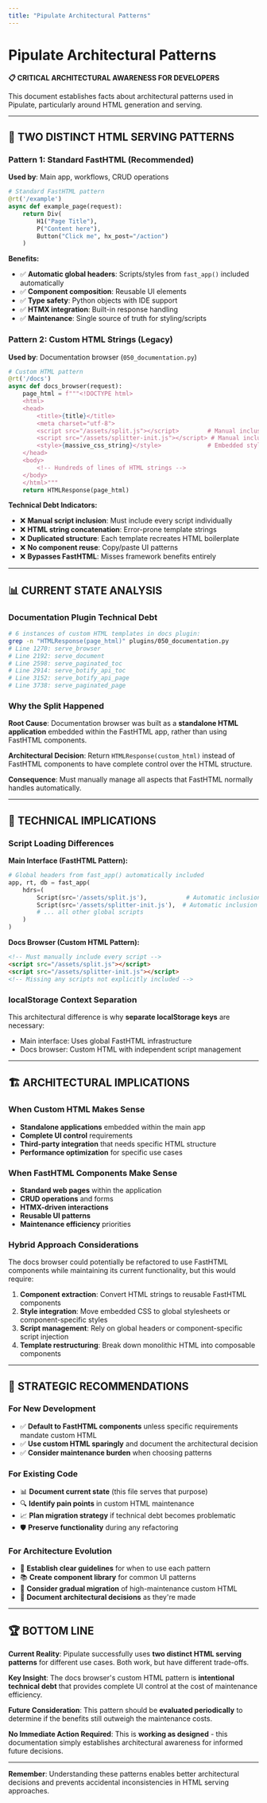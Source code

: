 ```yaml
---
title: "Pipulate Architectural Patterns"
---
```


# Pipulate Architectural Patterns

**📋 CRITICAL ARCHITECTURAL AWARENESS FOR DEVELOPERS**

This document establishes facts about architectural patterns used in Pipulate, particularly around HTML generation and serving.

---

## 🎯 **TWO DISTINCT HTML SERVING PATTERNS**

### **Pattern 1: Standard FastHTML (Recommended)**
**Used by**: Main app, workflows, CRUD operations

```python
# Standard FastHTML pattern
@rt('/example')
async def example_page(request):
    return Div(
        H1("Page Title"),
        P("Content here"),
        Button("Click me", hx_post="/action")
    )
```

**Benefits:**
- ✅ **Automatic global headers**: Scripts/styles from `fast_app()` included automatically
- ✅ **Component composition**: Reusable UI elements  
- ✅ **Type safety**: Python objects with IDE support
- ✅ **HTMX integration**: Built-in response handling
- ✅ **Maintenance**: Single source of truth for styling/scripts

### **Pattern 2: Custom HTML Strings (Legacy)**
**Used by**: Documentation browser (`050_documentation.py`)

```python
# Custom HTML pattern
@rt('/docs')
async def docs_browser(request):
    page_html = f"""<!DOCTYPE html>
    <html>
    <head>
        <title>{title}</title>
        <meta charset="utf-8">
        <script src="/assets/split.js"></script>        # Manual inclusion required
        <script src="/assets/splitter-init.js"></script> # Manual inclusion required
        <style>{massive_css_string}</style>             # Embedded styles
    </head>
    <body>
        <!-- Hundreds of lines of HTML strings -->
    </body>
    </html>"""
    return HTMLResponse(page_html)
```

**Technical Debt Indicators:**
- ❌ **Manual script inclusion**: Must include every script individually
- ❌ **HTML string concatenation**: Error-prone template strings
- ❌ **Duplicated structure**: Each template recreates HTML boilerplate  
- ❌ **No component reuse**: Copy/paste UI patterns
- ❌ **Bypasses FastHTML**: Misses framework benefits entirely

---

## 📊 **CURRENT STATE ANALYSIS**

### **Documentation Plugin Technical Debt**
```bash
# 6 instances of custom HTML templates in docs plugin:
grep -n "HTMLResponse(page_html)" plugins/050_documentation.py
# Line 1270: serve_browser
# Line 2192: serve_document  
# Line 2598: serve_paginated_toc
# Line 2914: serve_botify_api_toc
# Line 3152: serve_botify_api_page
# Line 3738: serve_paginated_page
```

### **Why the Split Happened**
**Root Cause**: Documentation browser was built as a **standalone HTML application** embedded within the FastHTML app, rather than using FastHTML components.

**Architectural Decision**: Return `HTMLResponse(custom_html)` instead of FastHTML components to have complete control over the HTML structure.

**Consequence**: Must manually manage all aspects that FastHTML normally handles automatically.

---

## 🔧 **TECHNICAL IMPLICATIONS**

### **Script Loading Differences**

**Main Interface (FastHTML Pattern):**
```python
# Global headers from fast_app() automatically included
app, rt, db = fast_app(
    hdrs=(
        Script(src='/assets/split.js'),           # Automatic inclusion
        Script(src='/assets/splitter-init.js'),  # Automatic inclusion
        # ... all other global scripts
    )
)
```

**Docs Browser (Custom HTML Pattern):**
```html
<!-- Must manually include every script -->
<script src="/assets/split.js"></script>
<script src="/assets/splitter-init.js"></script>
<!-- Missing any scripts not explicitly included -->
```

### **localStorage Context Separation**
This architectural difference is why **separate localStorage keys** are necessary:
- Main interface: Uses global FastHTML infrastructure
- Docs browser: Custom HTML with independent script management

---

## 🏗️ **ARCHITECTURAL IMPLICATIONS**

### **When Custom HTML Makes Sense**
- **Standalone applications** embedded within the main app
- **Complete UI control** requirements 
- **Third-party integration** that needs specific HTML structure
- **Performance optimization** for specific use cases

### **When FastHTML Components Make Sense**
- **Standard web pages** within the application
- **CRUD operations** and forms
- **HTMX-driven interactions** 
- **Reusable UI patterns**
- **Maintenance efficiency** priorities

### **Hybrid Approach Considerations**
The docs browser could potentially be refactored to use FastHTML components while maintaining its current functionality, but this would require:

1. **Component extraction**: Convert HTML strings to reusable FastHTML components
2. **Style integration**: Move embedded CSS to global stylesheets or component-specific styles
3. **Script management**: Rely on global headers or component-specific script injection
4. **Template restructuring**: Break down monolithic HTML into composable components

---

## 🎯 **STRATEGIC RECOMMENDATIONS**

### **For New Development**
- ✅ **Default to FastHTML components** unless specific requirements mandate custom HTML
- ✅ **Use custom HTML sparingly** and document the architectural decision
- ✅ **Consider maintenance burden** when choosing patterns

### **For Existing Code**
- 📊 **Document current state** (this file serves that purpose)
- 🔍 **Identify pain points** in custom HTML maintenance
- 📈 **Plan migration strategy** if technical debt becomes problematic
- 🛡️ **Preserve functionality** during any refactoring

### **For Architecture Evolution**
- 🎯 **Establish clear guidelines** for when to use each pattern
- 📚 **Create component library** for common UI patterns
- 🔄 **Consider gradual migration** of high-maintenance custom HTML
- 📖 **Document architectural decisions** as they're made

---

## 🏆 **BOTTOM LINE**

**Current Reality**: Pipulate successfully uses **two distinct HTML serving patterns** for different use cases. Both work, but have different trade-offs.

**Key Insight**: The docs browser's custom HTML pattern is **intentional technical debt** that provides complete UI control at the cost of maintenance efficiency.

**Future Consideration**: This pattern should be **evaluated periodically** to determine if the benefits still outweigh the maintenance costs.

**No Immediate Action Required**: This is **working as designed** - this documentation simply establishes architectural awareness for informed future decisions.

---

**Remember**: Understanding these patterns enables better architectural decisions and prevents accidental inconsistencies in HTML serving approaches. 